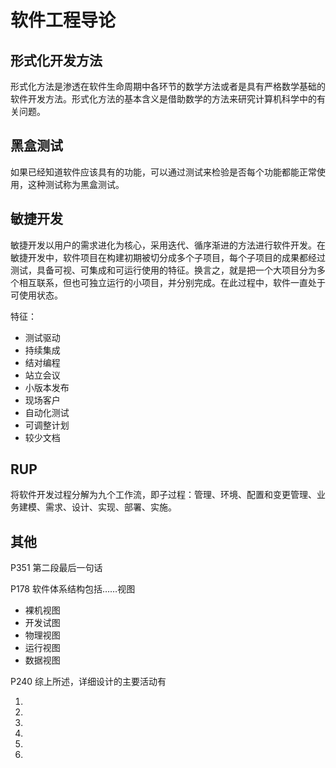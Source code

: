 # 软件工程导论

## 形式化开发方法

形式化方法是渗透在软件生命周期中各环节的数学方法或者是具有严格数学基础的软件开发方法。形式化方法的基本含义是借助数学的方法来研究计算机科学中的有关问题。

## 黑盒测试

如果已经知道软件应该具有的功能，可以通过测试来检验是否每个功能都能正常使用，这种测试称为黑盒测试。

## 敏捷开发

敏捷开发以用户的需求进化为核心，采用迭代、循序渐进的方法进行软件开发。在敏捷开发中，软件项目在构建初期被切分成多个子项目，每个子项目的成果都经过测试，具备可视、可集成和可运行使用的特征。换言之，就是把一个大项目分为多个相互联系，但也可独立运行的小项目，并分别完成。在此过程中，软件一直处于可使用状态。

特征：

- 测试驱动
- 持续集成
- 结对编程
- 站立会议
- 小版本发布
- 现场客户
- 自动化测试
- 可调整计划
- 较少文档

## RUP

将软件开发过程分解为九个工作流，即子过程：管理、环境、配置和变更管理、业务建模、需求、设计、实现、部署、实施。

## 其他

P351 第二段最后一句话

P178 软件体系结构包括……视图

- 裸机视图
- 开发试图
- 物理视图
- 运行视图
- 数据视图

P240 综上所述，详细设计的主要活动有

1.

2.

3.

4.

5.

6.

